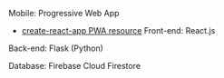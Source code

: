 

Mobile: Progressive Web App
- [create-react-app PWA resource](https://create-react-app.dev/docs/making-a-progressive-web-app/) 
Front-end: React.js

Back-end: Flask (Python)

Database: Firebase Cloud Firestore